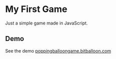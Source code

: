 My First Game
=====

Just a simple game made in JavaScript.

## Demo
See the demo [poppingballoongame.bitballoon.com](http://poppingballoongame.bitballoon.com/)